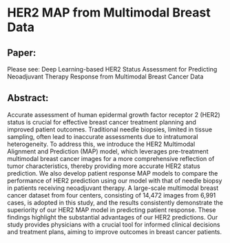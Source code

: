 # HER2 MAP from Multimodal Breast Data
## Paper:
Please see: Deep Learning-based HER2 Status Assessment for Predicting Neoadjuvant Therapy Response from Multimodal Breast Cancer Data


## Abstract:
Accurate assessment of human epidermal growth factor receptor 2 (HER2) status is crucial for effective breast cancer treatment planning and improved patient outcomes. Traditional needle biopsies, limited in tissue sampling, often lead to inaccurate assessments due to intratumoral heterogeneity. To address this, we introduce the HER2 Multimodal Alignment and Prediction (MAP) model, which leverages pre-treatment multimodal breast cancer images for a more comprehensive reflection of tumor characteristics, thereby providing more accurate HER2 status prediction. We also develop patient response MAP models to compare the performance of HER2 prediction using our model with that of needle biopsy in patients receiving neoadjuvant therapy. A large-scale multimodal breast cancer dataset from four centers, consisting of 14,472 images from 6,991 cases, is adopted in this study, and the results consistently demonstrate the superiority of our HER2 MAP model in predicting patient response. These findings highlight the substantial advantages of our HER2 predictions. Our study provides physicians with a crucial tool for informed clinical decisions and treatment plans, aiming to improve outcomes in breast cancer patients.

